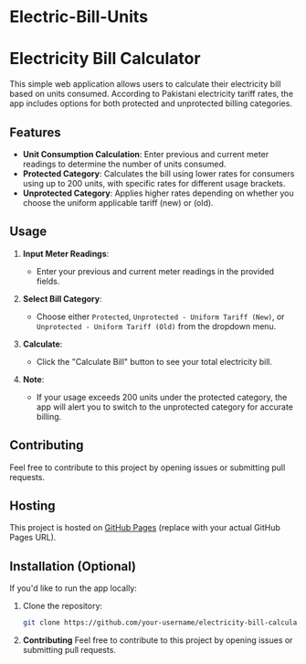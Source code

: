 # Electric-Bill-Units

# Electricity Bill Calculator

This simple web application allows users to calculate their electricity bill based on units consumed. According to Pakistani electricity tariff rates, the app includes options for both protected and unprotected billing categories.

## Features

- **Unit Consumption Calculation**: Enter previous and current meter readings to determine the number of units consumed.
- **Protected Category**: Calculates the bill using lower rates for consumers using up to 200 units, with specific rates for different usage brackets.
- **Unprotected Category**: Applies higher rates depending on whether you choose the uniform applicable tariff (new) or (old).

## Usage

1. **Input Meter Readings**:
   - Enter your previous and current meter readings in the provided fields.
   
2. **Select Bill Category**:
   - Choose either `Protected`, `Unprotected - Uniform Tariff (New)`, or `Unprotected - Uniform Tariff (Old)` from the dropdown menu.

3. **Calculate**:
   - Click the "Calculate Bill" button to see your total electricity bill.

4. **Note**:
   - If your usage exceeds 200 units under the protected category, the app will alert you to switch to the unprotected category for accurate billing.

 ## Contributing
   Feel free to contribute to this project by opening issues or submitting pull requests.
## Hosting

This project is hosted on [GitHub Pages](https://your-username.github.io/your-repository-name/) (replace with your actual GitHub Pages URL).

## Installation (Optional)

If you'd like to run the app locally:

1. Clone the repository:
   ```bash
   git clone https://github.com/your-username/electricity-bill-calculator.git

   
  5. **Contributing**
   Feel free to contribute to this project by opening issues or submitting pull requests.
